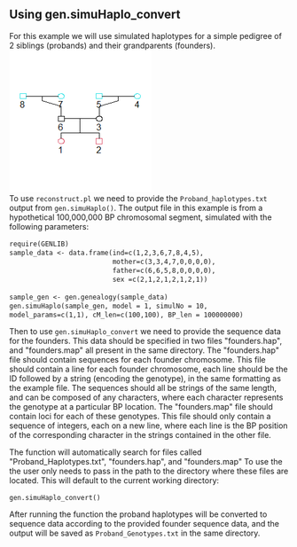 ## Using gen.simuHaplo_convert

For this example we will use simulated haplotypes for a simple pedigree of 2 siblings (probands) and their grandparents (founders).  
![img](sample_gen.png)  
To use `reconstruct.pl` we need to provide the `Proband_haplotypes.txt` output from `gen.simuHaplo()`. The output file in this example is from a hypothetical 100,000,000 BP chromosomal segment, simulated with the following parameters:
```
require(GENLIB)
sample_data <- data.frame(ind=c(1,2,3,6,7,8,4,5), 
                          mother=c(3,3,4,7,0,0,0,0),
                          father=c(6,6,5,8,0,0,0,0),
                          sex =c(2,1,2,1,2,1,2,1))

sample_gen <- gen.genealogy(sample_data)
gen.simuHaplo(sample_gen, model = 1, simulNo = 10, model_params=c(1,1), cM_len=c(100,100), BP_len = 100000000)
```  
Then to use `gen.simuHaplo_convert` we need to provide the sequence data for the founders. This data should be specified in two files "founders.hap", and "founders.map" all present in the same directory. The "founders.hap" file should contain sequences for each founder chromosome. This file should contain a line for each founder chromosome, each line should be the ID followed by a string (encoding the genotype), in the same formatting as the example file. The sequences should all be strings of the same length, and can be composed of any characters, where each character represents the genotype at a particular BP location. The "founders.map" file should contain loci for each of these genotypes. This file should only contain a sequence of integers, each on a new line, where each line is the BP position of the corresponding character in the strings contained in the other file.   

The function will automatically search for files called "Proband_Haplotypes.txt", "founders.hap", and "founders.map" To use the the user only needs to pass in the path to the directory where these files are located. This will default to the current working directory:    
 ```
gen.simuHaplo_convert()
```
After running the function the proband haplotypes will be converted to sequence data according to the provided founder sequence data, and the output will be saved as `Proband_Genotypes.txt` in the same directory.
